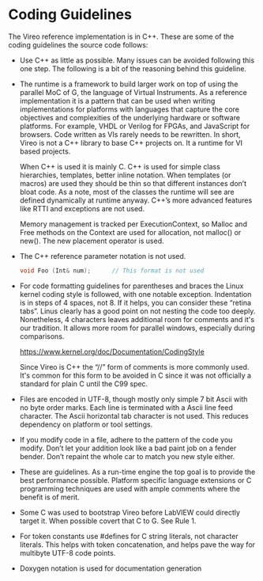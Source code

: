 # Coding Guidelines

The Vireo reference implementation is in C++. These are some of the coding guidelines
the source code follows:

- Use C++ as little as possible. Many issues can be avoided following this one step.  The following is a bit of the reasoning behind this guideline.

- The runtime is a framework to build larger work on top of using the parallel MoC of G, the language of Virtual Instruments. As a reference implementation it is a pattern that can be used when writing implementations for platforms with languages that capture the core objectives and complexities of the underlying hardware or software platforms. For example, VHDL or Verilog for FPGAs, and JavaScript for browsers.  Code  written as VIs rarely needs to be rewritten.  In short, Vireo is not a C++ library to base C++ projects on. It a runtime for VI based projects.

   When C++ is used it is mainly C. C++ is used for simple class hierarchies, templates,
better inline notation. When templates (or macros) are used they should be thin so that
different instances don’t bloat code.  As a note, most of the classes the runtime will
see are defined dynamically at runtime anyway. C++’s more advanced features like RTTI
and exceptions are not used.

   Memory management is tracked per ExecutionContext, so Malloc and Free methods on the
Context are used for allocation, not malloc() or new(). The new placement operator is used.

- The C++ reference parameter notation is not used.

  ```cpp
  void Foo (Int& num);      // This format is not used
  ```

- For code formatting guidelines for parentheses and braces the Linux kernel coding style is followed, with one notable exception. Indentation is in steps of 4 spaces, not 8. If it helps, you can consider these “retina tabs”. Linus clearly has a good point on not nesting the code too deeply. Nonetheless, 4 characters leaves additional room for comments and it's our tradition. It allows more room for parallel windows, especially during comparisons.

  <https://www.kernel.org/doc/Documentation/CodingStyle>

  Since Vireo is C++ the “//” form of comments is more commonly used. It's common for
  this form to be avoided in C since it was not officially a standard for plain C
  until the C99 spec.

- Files are encoded in UTF-8, though mostly only simple 7 bit Ascii with no byte order marks. Each line is terminated with a Ascii line feed character. The Ascii horizontal tab character is not used. This reduces dependency on platform or tool settings.

- If you modify code in a file, adhere to the pattern of the code you modify. Don’t let your addition look like a bad paint job on a fender bender. Don’t repaint the whole car to match you new style either.

- These are guidelines. As a run-time engine the top goal is to provide the best performance possible. Platform specific language extensions or C programming techniques are used with ample comments where the benefit is of merit.

- Some C was used to bootstrap Vireo before LabVIEW could directly target it. When possible covert that C to G. See Rule 1.

- For token constants use #defines for C string literals, not character literals. This helps with token concatenation, and helps pave the way for multibyte UTF-8 code points.

- Doxygen notation is used for documentation generation
